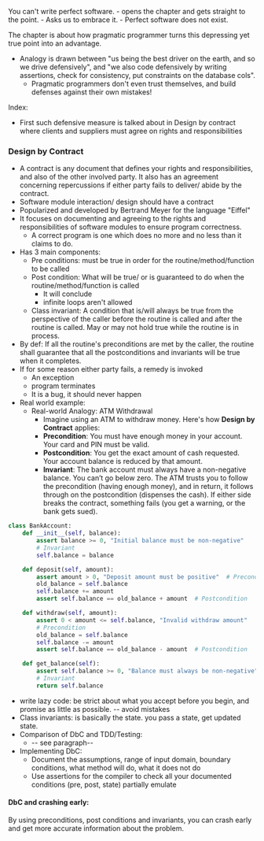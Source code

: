 You can't write perfect software.
	- opens the chapter and gets straight to the point.
	- Asks us to embrace it.
	- Perfect software does not exist.

The chapter is about how pragmatic programmer turns this depressing yet true point into an advantage.

- Analogy is drawn between "us being the best driver on the earth, and so we drive defensively", and "we also code defensively by writing assertions, check for consistency, put constraints on the database cols".
	- Pragmatic programmers don't even trust themselves, and build defenses against their own mistakes!

Index:
- First such defensive measure is talked about in Design by contract where clients and suppliers must agree on rights and responsibilities

### Design by Contract
- A contract is any document that defines your rights and responsibilities, and also of the other involved party. It also has an agreement concerning repercussions if either party fails to deliver/ abide by the contract.
- Software module interaction/ design should have a contract
- Popularized and developed by Bertrand Meyer for the language "Eiffel"
- It focuses on documenting and agreeing to the rights and responsibilities of software modules to ensure program correctness.
	- A correct program is one which does no more and no less than it claims to do.
- Has 3 main components:
	- Pre conditions: must be true in order for the routine/method/function to be called
	- Post condition: What will be true/ or is guaranteed to do when the routine/method/function is called
		- It will conclude
		- infinite loops aren't allowed
	- Class invariant: A condition that is/will always be true from the perspective of the caller before the routine is called and after the routine is called. May or may not hold true while the routine is in process.
- By def: If all the routine's preconditions are met by the caller, the routine shall guarantee that all the postconditions and invariants will be true when it completes.
- If for some reason either party fails, a remedy is invoked
	- An exception
	- program terminates
	- It is a bug, it should never happen
- Real world example:
	- Real-world Analogy: ATM Withdrawal
		- Imagine using an ATM to withdraw money. Here's how **Design by Contract** applies:
		- **Precondition**:  You must have enough money in your account. Your card and PIN must be valid.
		- **Postcondition**:  You get the exact amount of cash requested. Your account balance is reduced by that amount.
		- **Invariant**:  The bank account must always have a non-negative balance. You can’t go below zero.
		The ATM trusts you to follow the precondition (having enough money), and in return, it follows through on the postcondition (dispenses the cash). If either side breaks the contract, something fails (you get a warning, or the bank gets sued).

```Python
class BankAccount:
    def __init__(self, balance):
        assert balance >= 0, "Initial balance must be non-negative"  
        # Invariant
        self.balance = balance

    def deposit(self, amount):
        assert amount > 0, "Deposit amount must be positive"  # Precondition
        old_balance = self.balance
        self.balance += amount
        assert self.balance == old_balance + amount  # Postcondition

    def withdraw(self, amount):
        assert 0 < amount <= self.balance, "Invalid withdraw amount"  
        # Precondition
        old_balance = self.balance
        self.balance -= amount
        assert self.balance == old_balance - amount  # Postcondition

    def get_balance(self):
        assert self.balance >= 0, "Balance must always be non-negative" 
        # Invariant
        return self.balance
```

- write lazy code: be strict about what you accept before you begin, and promise as little as possible. -- avoid mistakes
- Class invariants: is basically the state. you pass a state, get updated state.
- Comparison of DbC and TDD/Testing:
	- -- see paragraph--
- Implementing DbC:
	- Document the assumptions, range of input domain, boundary conditions, what method will do, what it does not do
	- Use assertions for the compiler to check all your documented conditions (pre, post, state) partially emulate

#### DbC and crashing early:
By using preconditions, post conditions and invariants, you can crash early and get more accurate information about the problem.
